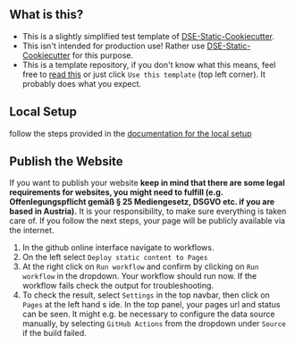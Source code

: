 ## What is this?
* This is a slightly simplified test template of [DSE-Static-Cookiecutter](https://github.com/acdh-oeaw/dse-static-cookiecutter).
* This isn't intended for production use! Rather use [DSE-Static-Cookiecutter](https://github.com/acdh-oeaw/dse-static-cookiecutter) for this purpose.
* This is a template repository, if you don't know what this means, feel free to [read this](https://github.blog/developer-skills/github/generate-new-repositories-with-repository-templates/) or just click ```Use this template``` (top left corner). It probably does what you expect.

## Local Setup
follow the steps provided in the [documentation for the local setup](./run_it.md)

## Publish the Website
If you want to publish your website **keep in mind that there are some legal requirements for websites, you might need to fulfill (e.g. Offenlegungspflicht gemäß § 25 Mediengesetz, DSGVO etc. if you are based in Austria).** It is your responsibility, to make sure everything is taken care of. If you follow the next steps, your page will be publicly available via the internet.
1. In the github online interface navigate to workflows.
2. On the left select ```Deploy static content to Pages```
3. At the right click on ```Run workflow``` and confirm by clicking on ```Run workflow``` in the dropdown. Your workflow should run now. If the workflow fails check the output for troubleshooting.
4. To check the result, select ```Settings``` in the top navbar, then click on ```Pages``` at the left hand s   ide. In the top panel, your pages url and status can be seen. It might e.g. be necessary to configure the data source manually, by selecting ```GitHub Actions``` from the dropdown under ```Source``` if the build failed.
